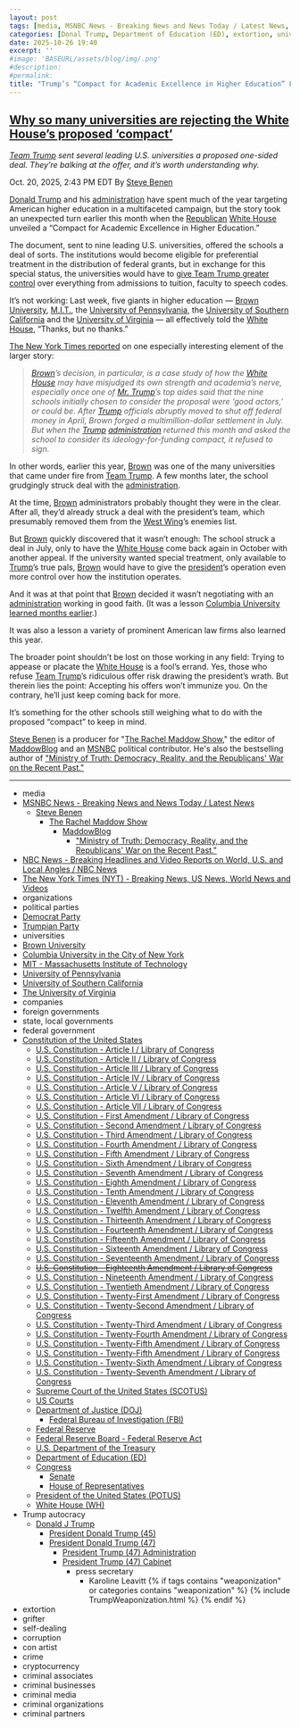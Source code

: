 ```yaml
---
layout: post
tags: [media, MSNBC News - Breaking News and News Today / Latest News, Steve Benen, The Rachel Maddow Show, MaddowBlog, “Ministry of Truth –  Democracy Reality and the Republicans’ War on the Recent Past.”, The New York Times (NYT) - Breaking News US News World News and Videos, organizations, political parties, Democrat Party, Trumpian Party, universities, Brown University, Columbia University in the City of New York, MIT - Massachusetts Institute of Technology, University of Pennsylvania, University of Southern California, The University of Virginia, companies, foreign governments, state local governments, federal government, Constitution of the United States, U.S. Constitution - Article I / Library of Congress, U.S. Constitution - Article II / Library of Congress, U.S. Constitution - Article III / Library of Congress, U.S. Constitution - Article IV / Library of Congress, U.S. Constitution - Article V / Library of Congress, U.S. Constitution - Article VI / Library of Congress, U.S. Constitution - Article VII / Library of Congress, U.S. Constitution - First Amendment / Library of Congress, U.S. Constitution - Second Amendment / Library of Congress, U.S. Constitution - Third Amendment / Library of Congress, U.S. Constitution - Fourth Amendment / Library of Congress, U.S. Constitution - Fifth Amendment / Library of Congress, U.S. Constitution - Sixth Amendment / Library of Congress, U.S. Constitution - Seventh Amendment / Library of Congress, U.S. Constitution - Eighth Amendment / Library of Congress, U.S. Constitution - Tenth Amendment / Library of Congress, U.S. Constitution - Eleventh Amendment / Library of Congress, U.S. Constitution - Twelfth Amendment / Library of Congress, U.S. Constitution - Thirteenth Amendment / Library of Congress, U.S. Constitution - Fourteenth Amendment / Library of Congress, U.S. Constitution - Fifteenth Amendment / Library of Congress, U.S. Constitution - Sixteenth Amendment / Library of Congress, U.S. Constitution - Seventeenth Amendment / Library of Congress, U.S. Constitution - Eighteenth Amendment / Library of Congress, U.S. Constitution - Nineteenth Amendment / Library of Congress, U.S. Constitution - Twentieth Amendment / Library of Congress, U.S. Constitution - Twenty-First Amendment / Library of Congress, U.S. Constitution - Twenty-Second Amendment / Library of Congress, U.S. Constitution - Twenty-Third Amendment / Library of Congress, U.S. Constitution - Twenty-Fourth Amendment / Library of Congress, U.S. Constitution - Twenty-Fifth Amendment / Library of Congress, U.S. Constitution - Twenty-Fifth Amendment / Library of Congress, U.S. Constitution - Twenty-Sixth Amendment / Library of Congress, U.S. Constitution - Twenty-Seventh Amendment / Library of Congress, Supreme Court of the United States (SCOTUS), US Courts, Department of Justice (DOJ), Federal Bureau of Investigation (FBI), Federal Reserve, Federal Reserve Board - Federal Reserve Act, U.S. Department of the Treasury, Department of Education (ED), Congress, Senate, House of Representatives, President of the United States (POTUS), White House (WH), Trump autocracy, Donald J Trump, President Donald Trump (45), President Donald Trump (47), President Trump (47) Administration, President Trump (47) Cabinet, press secretary, Karoline Leavitt, extortion, grifter, self-dealing, corruption, con artist, crime, cryptocurrency, criminal associates, criminal businesses, criminal media, criminal organizations, criminal partners]
categories: [Donal Trump, Department of Education (ED), extortion, universities, colleges, higher education]
date: 2025-10-26 19:40
excerpt: ''
#image: 'BASEURL/assets/blog/img/.png'
#description:
#permalink:
title: "Trump’s “Compact for Academic Excellence in Higher Education” For Universities and Colleges Is Extortion and Violates Constitutional Rights"
---
```



## [Why so many universities are rejecting the White House’s proposed ‘compact’](https://www.msnbc.com/rachel-maddow-show/maddowblog/many-universities-are-rejecting-white-houses-proposed-compact-rcna238704)

*[Team Trump](https://www.donaldjtrump.com/) sent several leading U.S. universities a proposed one-sided deal. They’re balking at the offer, and it’s worth understanding why.*

Oct. 20, 2025, 2:43 PM EDT
By [Steve Benen](https://www.msnbc.com/author/steve-benen-ncpn433601)

[Donald Trump](https://www.donaldjtrump.com/) and his [administration](https://www.whitehouse.gov/administration/) have spent much of the year targeting American higher education in a multifaceted campaign, but the story took an unexpected turn earlier this month when the [Republican](https://www.gop.com/) [White House](https://www.whitehouse.gov/) unveiled a “Compact for Academic Excellence in Higher Education.”

The document, sent to nine leading U.S. universities, offered the schools a deal of sorts. The institutions would become eligible for preferential treatment in the distribution of federal grants, but in exchange for this special status, the universities would have to [give Team Trump greater control](https://www.msnbc.com/opinion/msnbc-opinion/trump-compact-universities-colleges-free-speech-rcna236003) over everything from admissions to tuition, faculty to speech codes.

It’s not working: Last week, five giants in higher education — [Brown University](https://www.brown.edu/), [M.I.T.](https://tlecms.mit.edu/spotlight/seeing-atoms), the [University of Pennsylvania](https://www.upenn.edu/), the [University of Southern California](https://www.usc.edu/) and the [University of Virginia](https://www.virginia.edu/) — all effectively told the [White House](https://www.whitehouse.gov/), “Thanks, but no thanks.”

[The New York Times reported](https://www.nytimes.com/2025/10/17/us/universities-are-standing-up-to-trump.html) on one especially interesting element of the larger story:

> *[Brown](https://www.brown.edu/)’s decision, in particular, is a case study of how the [White House](https://www.whitehouse.gov/) may have misjudged its own strength and academia’s nerve, especially once one of [Mr. Trump](https://www.donaldjtrump.com/)’s top aides said that the nine schools initially chosen to consider the proposal were ‘good actors,’ or could be. After [Trump](https://www.donaldjtrump.com/) officials abruptly moved to shut off federal money in April, Brown forged a multimillion-dollar settlement in July. But when the [Trump](https://www.donaldjtrump.com/) [administration](https://www.whitehouse.gov/administration/) returned this month and asked the school to consider its ideology-for-funding compact, it refused to sign.*

In other words, earlier this year, [Brown](https://www.brown.edu/) was one of the many universities that came under fire from [Team Trump](https://www.donaldjtrump.com/). A few months later, the school grudgingly struck deal with the [administration](https://www.whitehouse.gov/administration/).

At the time, [Brown](https://www.brown.edu/) administrators probably thought they were in the clear. After all, they’d already struck a deal with the president’s team, which presumably removed them from the [West Wing](https://www.whitehouse.gov/)’s enemies list.

But [Brown](https://www.brown.edu/) quickly discovered that it wasn’t enough: The school struck a deal in July, only to have the [White House](https://www.whitehouse.gov/) come back again in October with another appeal. If the university wanted special treatment, only available to [Trump](https://www.donaldjtrump.com/)’s true pals, [Brown](https://www.brown.edu/) would have to give the [president](https://www.whitehouse.gov/)’s operation even more control over how the institution operates.

And it was at that point that [Brown](https://www.brown.edu/) decided it wasn’t negotiating with an [administration](https://www.whitehouse.gov/administration/) working in good faith. (It was a lesson [Columbia University](https://www.columbia.edu/content/) [learned months earlier](https://www.msnbc.com/rachel-maddow-show/maddowblog/columbia-agrees-deal-mcmahon-acknowledges-larger-political-motivations-rcna220802).)

It was also a lesson a variety of prominent American law firms also learned this year.

The broader point shouldn’t be lost on those working in any field: Trying to appease or placate the [White House](https://www.whitehouse.gov/) is a fool’s errand. Yes, those who refuse [Team Trump](https://www.donaldjtrump.com/)’s ridiculous offer risk drawing the president’s wrath. But therein lies the point: Accepting his offers won’t immunize you. On the contrary, he’ll just keep coming back for more.

It’s something for the other schools still weighing what to do with the proposed “compact” to keep in mind.

[Steve Benen](https://www.msnbc.com/author/steve-benen-ncpn433601) is a producer for "[The Rachel Maddow Show](https://www.msnbc.com/rachel-maddow-show)," the editor of [MaddowBlog](https://www.msnbc.com/rachel-maddow-show) and an [MSNBC](https://www.msnbc.com/) political contributor. He's also the bestselling author of ["Ministry of Truth: Democracy, Reality, and the Republicans' War on the Recent Past."](https://www.harpercollins.com/products/ministry-of-truth-steve-benen)

----
- media
- [MSNBC News - Breaking News and News Today / Latest News](https://www.msnbc.com/)
    - [Steve Benen](https://www.msnbc.com/author/steve-benen-ncpn433601)
        - [The Rachel Maddow Show](https://www.msnbc.com/rachel-maddow-show)
            - [MaddowBlog](https://www.msnbc.com/rachel-maddow-show)
                - ["Ministry of Truth: Democracy, Reality, and the Republicans' War on the Recent Past."](https://www.harpercollins.com/products/ministry-of-truth-steve-benen)
- [NBC News - Breaking Headlines and Video Reports on World, U.S. and Local Angles / NBC News](https://www.nbcnews.com/)
- [The New York Times (NYT) - Breaking News, US News, World News and Videos](https://www.nytimes.com/)
- organizations
- political parties
- [Democrat Party](https://www.democrats.org/)
- [Trumpian Party](https://www.gop.com/)
- universities
- [Brown University](https://www.brown.edu/)
- [Columbia University in the City of New York](https://www.columbia.edu/content/)
- [MIT - Massachusetts Institute of Technology](https://tlecms.mit.edu/)
- [University of Pennsylvania](https://www.upenn.edu/)
- [University of Southern California](https://www.usc.edu/)
- [The University of Virginia](https://www.virginia.edu/)
- companies
- foreign governments
- state, local governments 
- federal government
- [Constitution of the United States](https://constitution.congress.gov/constitution/)
    - [U.S. Constitution - Article I / Library of Congress](https://constitution.congress.gov/constitution/article-1/)
    - [U.S. Constitution - Article II / Library of Congress](https://constitution.congress.gov/constitution/article-2/)
    - [U.S. Constitution - Article III / Library of Congress](https://constitution.congress.gov/constitution/article-3/)
    - [U.S. Constitution - Article IV / Library of Congress](https://constitution.congress.gov/constitution/article-4/)
    - [U.S. Constitution - Article V / Library of Congress](https://constitution.congress.gov/constitution/article-5/)
    - [U.S. Constitution - Article VI / Library of Congress](https://constitution.congress.gov/constitution/article-6/)
    - [U.S. Constitution - Article VII / Library of Congress](https://constitution.congress.gov/constitution/article-7/)
    - [U.S. Constitution - First Amendment /  Library of Congress](https://constitution.congress.gov/constitution/amendment-1/)
    - [U.S. Constitution - Second Amendment /  Library of Congress](https://constitution.congress.gov/constitution/amendment-2/)
    - [U.S. Constitution - Third Amendment /  Library of Congress](https://constitution.congress.gov/constitution/amendment-3/)
    - [U.S. Constitution - Fourth Amendment /  Library of Congress](https://constitution.congress.gov/constitution/amendment-4/)
    - [U.S. Constitution - Fifth Amendment /  Library of Congress](https://constitution.congress.gov/constitution/amendment-5/)
    - [U.S. Constitution - Sixth Amendment /  Library of Congress](https://constitution.congress.gov/constitution/amendment-6/)
    - [U.S. Constitution - Seventh Amendment /  Library of Congress](https://constitution.congress.gov/constitution/amendment-7/)
    - [U.S. Constitution - Eighth Amendment /  Library of Congress](https://constitution.congress.gov/constitution/amendment-8/)
    - [U.S. Constitution - Tenth Amendment /  Library of Congress](https://constitution.congress.gov/constitution/amendment-10/)
    - [U.S. Constitution - Eleventh Amendment /  Library of Congress](https://constitution.congress.gov/constitution/amendment-11/)
    - [U.S. Constitution - Twelfth Amendment /  Library of Congress](https://constitution.congress.gov/constitution/amendment-12/)
    - [U.S. Constitution - Thirteenth Amendment /  Library of Congress](https://constitution.congress.gov/constitution/amendment-13/)
    - [U.S. Constitution - Fourteenth Amendment /  Library of Congress](https://constitution.congress.gov/constitution/amendment-14/)
    - [U.S. Constitution - Fifteenth Amendment /  Library of Congress](https://constitution.congress.gov/constitution/amendment-15/)
    - [U.S. Constitution - Sixteenth Amendment /  Library of Congress](https://constitution.congress.gov/constitution/amendment-16/)
    - [U.S. Constitution - Seventeenth Amendment /  Library of Congress](https://constitution.congress.gov/constitution/amendment-17/)
    - ~~[U.S. Constitution - Eighteenth Amendment /  Library of Congress](https://constitution.congress.gov/constitution/amendment-18/)~~
    - [U.S. Constitution - Nineteenth Amendment /  Library of Congress](https://constitution.congress.gov/constitution/amendment-19/)
    - [U.S. Constitution - Twentieth Amendment /  Library of Congress](https://constitution.congress.gov/constitution/amendment-20/)
    - [U.S. Constitution - Twenty-First Amendment /  Library of Congress](https://constitution.congress.gov/constitution/amendment-21/)
    - [U.S. Constitution - Twenty-Second Amendment /  Library of Congress](https://constitution.congress.gov/constitution/amendment-22/)
    - [U.S. Constitution - Twenty-Third Amendment /  Library of Congress](https://constitution.congress.gov/constitution/amendment-23/)
    - [U.S. Constitution - Twenty-Fourth Amendment /  Library of Congress](https://constitution.congress.gov/constitution/amendment-24/)
    - [U.S. Constitution - Twenty-Fifth Amendment /  Library of Congress](https://constitution.congress.gov/constitution/amendment-25/)
    - [U.S. Constitution - Twenty-Fifth Amendment /  Library of Congress](https://constitution.congress.gov/constitution/amendment-25/)
    - [U.S. Constitution - Twenty-Sixth Amendment /  Library of Congress](https://constitution.congress.gov/constitution/amendment-26/)
    - [U.S. Constitution - Twenty-Seventh Amendment /  Library of Congress](https://constitution.congress.gov/constitution/amendment-27/)
    - [Supreme Court of the United States (SCOTUS)](https://www.supremecourt.gov/)
    - [US Courts](https://www.uscourts.gov/)
    - [Department of Justice (DOJ)](https://www.justice.gov/)
        - [Federal Bureau of Investigation (FBI)](https://www.fbi.gov/)
    - [Federal Reserve](https://www.federalreserve.gov/)
    - [Federal Reserve Board - Federal Reserve Act](https://www.federalreserve.gov/aboutthefed/fract.htm)
    - [U.S. Department of the Treasury](https://home.treasury.gov/)
    - [Department of Education (ED)](https://www.ed.gov/)
    - [Congress](https://www.congress.gov/)
        - [Senate](https://www.senate.gov/)
        - [House of Representatives](https://www.house.gov/)
     - [President of the United States (POTUS)](https://www.whitehouse.gov/)
    - [White House (WH)](https://www.whitehouse.gov/)
- Trump autocracy
    - [Donald J Trump](https://www.donaldjtrump.com/)
        - [President Donald Trump (45)](https://trumpwhitehouse.archives.gov/)
        - [President Donald Trump (47)](https://www.whitehouse.gov/administration/donald-j-trump/)
            - [President Trump (47) Administration](https://www.whitehouse.gov/administration/)
            - [President Trump (47) Cabinet](https://www.whitehouse.gov/administration/the-cabinet/)
                - press secretary
                    - Karoline Leavitt
{% if tags contains "weaponization" or categories contains "weaponization" %}
  {% include TrumpWeaponization.html %}
{% endif %}
- extortion
- grifter
- self-dealing
- corruption
- con artist
- crime
- cryptocurrency
- criminal associates
- criminal businesses
- criminal media
- criminal organizations
- criminal partners